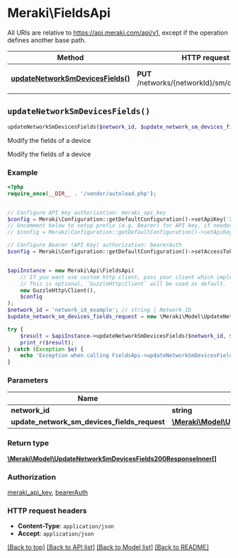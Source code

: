 # Meraki\FieldsApi

All URIs are relative to https://api.meraki.com/api/v1, except if the operation defines another base path.

| Method | HTTP request | Description |
| ------------- | ------------- | ------------- |
| [**updateNetworkSmDevicesFields()**](FieldsApi.md#updateNetworkSmDevicesFields) | **PUT** /networks/{networkId}/sm/devices/fields | Modify the fields of a device |


## `updateNetworkSmDevicesFields()`

```php
updateNetworkSmDevicesFields($network_id, $update_network_sm_devices_fields_request): \Meraki\Model\UpdateNetworkSmDevicesFields200ResponseInner[]
```

Modify the fields of a device

Modify the fields of a device

### Example

```php
<?php
require_once(__DIR__ . '/vendor/autoload.php');


// Configure API key authorization: meraki_api_key
$config = Meraki\Configuration::getDefaultConfiguration()->setApiKey('X-Cisco-Meraki-API-Key', 'YOUR_API_KEY');
// Uncomment below to setup prefix (e.g. Bearer) for API key, if needed
// $config = Meraki\Configuration::getDefaultConfiguration()->setApiKeyPrefix('X-Cisco-Meraki-API-Key', 'Bearer');

// Configure Bearer (API Key) authorization: bearerAuth
$config = Meraki\Configuration::getDefaultConfiguration()->setAccessToken('YOUR_ACCESS_TOKEN');


$apiInstance = new Meraki\Api\FieldsApi(
    // If you want use custom http client, pass your client which implements `GuzzleHttp\ClientInterface`.
    // This is optional, `GuzzleHttp\Client` will be used as default.
    new GuzzleHttp\Client(),
    $config
);
$network_id = 'network_id_example'; // string | Network ID
$update_network_sm_devices_fields_request = new \Meraki\Model\UpdateNetworkSmDevicesFieldsRequest(); // \Meraki\Model\UpdateNetworkSmDevicesFieldsRequest

try {
    $result = $apiInstance->updateNetworkSmDevicesFields($network_id, $update_network_sm_devices_fields_request);
    print_r($result);
} catch (Exception $e) {
    echo 'Exception when calling FieldsApi->updateNetworkSmDevicesFields: ', $e->getMessage(), PHP_EOL;
}
```

### Parameters

| Name | Type | Description  | Notes |
| ------------- | ------------- | ------------- | ------------- |
| **network_id** | **string**| Network ID | |
| **update_network_sm_devices_fields_request** | [**\Meraki\Model\UpdateNetworkSmDevicesFieldsRequest**](../Model/UpdateNetworkSmDevicesFieldsRequest.md)|  | |

### Return type

[**\Meraki\Model\UpdateNetworkSmDevicesFields200ResponseInner[]**](../Model/UpdateNetworkSmDevicesFields200ResponseInner.md)

### Authorization

[meraki_api_key](../../README.md#meraki_api_key), [bearerAuth](../../README.md#bearerAuth)

### HTTP request headers

- **Content-Type**: `application/json`
- **Accept**: `application/json`

[[Back to top]](#) [[Back to API list]](../../README.md#endpoints)
[[Back to Model list]](../../README.md#models)
[[Back to README]](../../README.md)
